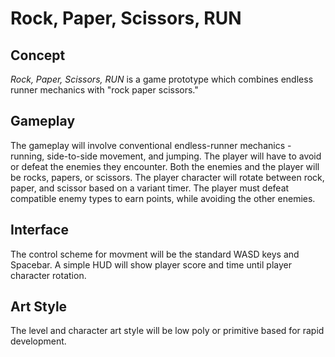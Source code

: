 # Rock, Paper, Scissors, RUN

## Concept
*Rock, Paper, Scissors, RUN* is a game prototype which combines endless runner mechanics with "rock paper scissors." 

## Gameplay
The gameplay will involve conventional endless-runner mechanics - running, side-to-side movement, and jumping. The player will have to avoid or defeat the enemies they encounter. Both the enemies and the player will be rocks, papers, or scissors. The player character will rotate between rock, paper, and scissor based on a variant timer. The player must defeat compatible enemy types to earn points, while avoiding the other enemies. 

## Interface
The control scheme for movment will be the standard WASD keys and Spacebar. A simple HUD will show player score and time until player character rotation.  

## Art Style
The level and character art style will be low poly or primitive based for rapid development. 
